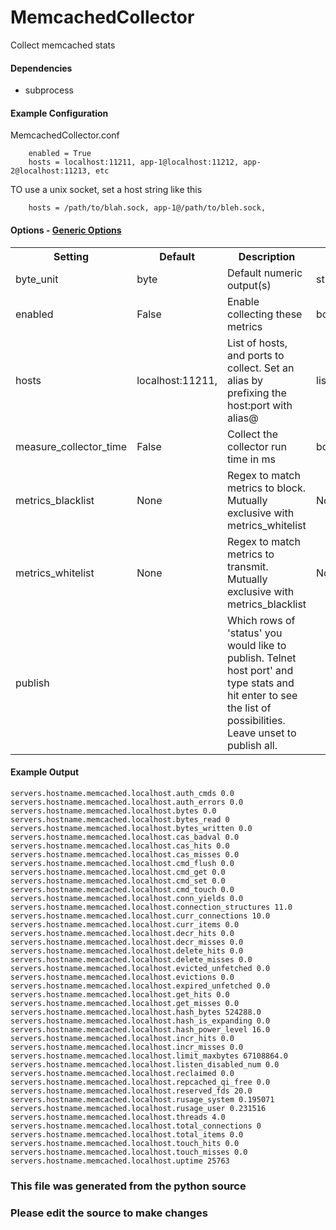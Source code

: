 MemcachedCollector
=====

Collect memcached stats



#### Dependencies

 * subprocess

#### Example Configuration

MemcachedCollector.conf

```
    enabled = True
    hosts = localhost:11211, app-1@localhost:11212, app-2@localhost:11213, etc
```

TO use a unix socket, set a host string like this

```
    hosts = /path/to/blah.sock, app-1@/path/to/bleh.sock,
```

#### Options - [Generic Options](Configuration)

<table><tr><th>Setting</th><th>Default</th><th>Description</th><th>Type</th></tr>
<tr><td>byte_unit</td><td>byte</td><td>Default numeric output(s)</td><td>str</td></tr>
<tr><td>enabled</td><td>False</td><td>Enable collecting these metrics</td><td>bool</td></tr>
<tr><td>hosts</td><td>localhost:11211,</td><td>List of hosts, and ports to collect. Set an alias by  prefixing the host:port with alias@</td><td>list</td></tr>
<tr><td>measure_collector_time</td><td>False</td><td>Collect the collector run time in ms</td><td>bool</td></tr>
<tr><td>metrics_blacklist</td><td>None</td><td>Regex to match metrics to block. Mutually exclusive with metrics_whitelist</td><td>NoneType</td></tr>
<tr><td>metrics_whitelist</td><td>None</td><td>Regex to match metrics to transmit. Mutually exclusive with metrics_blacklist</td><td>NoneType</td></tr>
<tr><td>publish</td><td></td><td>Which rows of 'status' you would like to publish. Telnet host port' and type stats and hit enter to see the list of possibilities. Leave unset to publish all.</td><td></td></tr>
</table>

#### Example Output

```
servers.hostname.memcached.localhost.auth_cmds 0.0
servers.hostname.memcached.localhost.auth_errors 0.0
servers.hostname.memcached.localhost.bytes 0.0
servers.hostname.memcached.localhost.bytes_read 0
servers.hostname.memcached.localhost.bytes_written 0.0
servers.hostname.memcached.localhost.cas_badval 0.0
servers.hostname.memcached.localhost.cas_hits 0.0
servers.hostname.memcached.localhost.cas_misses 0.0
servers.hostname.memcached.localhost.cmd_flush 0.0
servers.hostname.memcached.localhost.cmd_get 0.0
servers.hostname.memcached.localhost.cmd_set 0.0
servers.hostname.memcached.localhost.cmd_touch 0.0
servers.hostname.memcached.localhost.conn_yields 0.0
servers.hostname.memcached.localhost.connection_structures 11.0
servers.hostname.memcached.localhost.curr_connections 10.0
servers.hostname.memcached.localhost.curr_items 0.0
servers.hostname.memcached.localhost.decr_hits 0.0
servers.hostname.memcached.localhost.decr_misses 0.0
servers.hostname.memcached.localhost.delete_hits 0.0
servers.hostname.memcached.localhost.delete_misses 0.0
servers.hostname.memcached.localhost.evicted_unfetched 0.0
servers.hostname.memcached.localhost.evictions 0.0
servers.hostname.memcached.localhost.expired_unfetched 0.0
servers.hostname.memcached.localhost.get_hits 0.0
servers.hostname.memcached.localhost.get_misses 0.0
servers.hostname.memcached.localhost.hash_bytes 524288.0
servers.hostname.memcached.localhost.hash_is_expanding 0.0
servers.hostname.memcached.localhost.hash_power_level 16.0
servers.hostname.memcached.localhost.incr_hits 0.0
servers.hostname.memcached.localhost.incr_misses 0.0
servers.hostname.memcached.localhost.limit_maxbytes 67108864.0
servers.hostname.memcached.localhost.listen_disabled_num 0.0
servers.hostname.memcached.localhost.reclaimed 0.0
servers.hostname.memcached.localhost.repcached_qi_free 0.0
servers.hostname.memcached.localhost.reserved_fds 20.0
servers.hostname.memcached.localhost.rusage_system 0.195071
servers.hostname.memcached.localhost.rusage_user 0.231516
servers.hostname.memcached.localhost.threads 4.0
servers.hostname.memcached.localhost.total_connections 0
servers.hostname.memcached.localhost.total_items 0.0
servers.hostname.memcached.localhost.touch_hits 0.0
servers.hostname.memcached.localhost.touch_misses 0.0
servers.hostname.memcached.localhost.uptime 25763
```

### This file was generated from the python source
### Please edit the source to make changes

